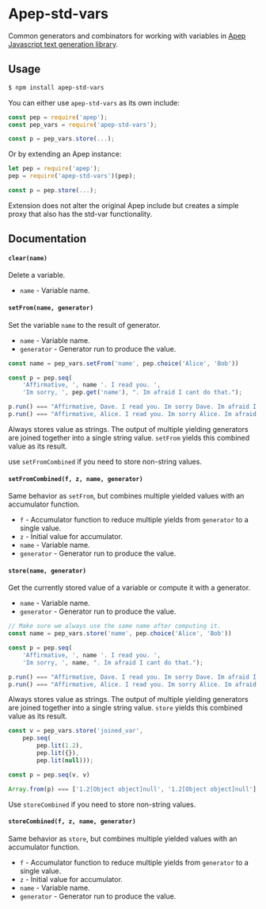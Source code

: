# Apep-std-vars

Common generators and combinators for working with variables in [Apep Javascript text generation library][apep].

## Usage
```sh
$ npm install apep-std-vars
```

You can either use `apep-std-vars` as its own include:

```js
const pep = require('apep');
const pep_vars = require('apep-std-vars');

const p = pep_vars.store(...);
```

Or by extending an Apep instance:

```js
let pep = require('apep');
pep = require('apep-std-vars')(pep);

const p = pep.store(...);
```

Extension does not alter the original Apep include but creates a simple proxy that also has the std-var functionality. 

## Documentation

#### `clear(name)`
Delete a variable.

* `name` - Variable name.

#### `setFrom(name, generator)`
Set the variable `name` to the result of generator.

* `name` - Variable name.
* `generator` -  Generator run to produce the value.

```js
const name = pep_vars.setFrom('name', pep.choice('Alice', 'Bob'))

const p = pep.seq(
    'Affirmative, ', name '. I read you. ',
    'Im sorry, ', pep.get('name'), ". Im afraid I cant do that.");

p.run() === "Affirmative, Dave. I read you. Im sorry Dave. Im afraid I cant do that."
p.run() === "Affirmative, Alice. I read you. Im sorry Alice. Im afraid I cant do that."
```

Always stores value as strings. The output of multiple
yielding generators are joined together into a single string value. `setFrom` yields this combined value as its result.

use `setFromCombined` if you need to store non-string values.

#### `setFromCombined(f, z, name, generator)`
Same behavior as `setFrom`, but combines multiple yielded values with an accumulator function.

* `f` - Accumulator function to reduce multiple yields from `generator` to a single value.
* `z` - Initial value for accumulator.
* `name` - Variable name.
* `generator` - Generator run to produce the value.

#### `store(name, generator)`
Get the currently stored value of a variable or compute it with a generator.

* `name` - Variable name.
* `generator` -  Generator run to produce the value.

```js
// Make sure we always use the same name after computing it.
const name = pep_vars.store('name', pep.choice('Alice', 'Bob'))

const p = pep.seq(
    'Affirmative, ', name '. I read you. ',
    'Im sorry, ', name, ". Im afraid I cant do that.");

p.run() === "Affirmative, Dave. I read you. Im sorry Dave. Im afraid I cant do that."
p.run() === "Affirmative, Alice. I read you. Im sorry Alice. Im afraid I cant do that."
```

Always stores value as strings. The output of multiple
yielding generators are joined together into a single string value. `store` yields this combined value as its result.

```js
const v = pep_vars.store('joined_var',
    pep.seq(
        pep.lit(1.2),
        pep.lit({}),
        pep.lit(null)));

const p = pep.seq(v, v)

Array.from(p) === ['1.2[Object object]null', '1.2[Object object]null'];
```

Use `storeCombined` if you need to store non-string values.


#### `storeCombined(f, z, name, generator)`
Same behavior as `store`, but combines multiple yielded values with an accumulator function.

* `f` - Accumulator function to reduce multiple yields from `generator` to a single value.
* `z` - Initial value for accumulator.
* `name` - Variable name.
* `generator` - Generator run to produce the value.



[apep]: https://github.com/mattbierner/apep
